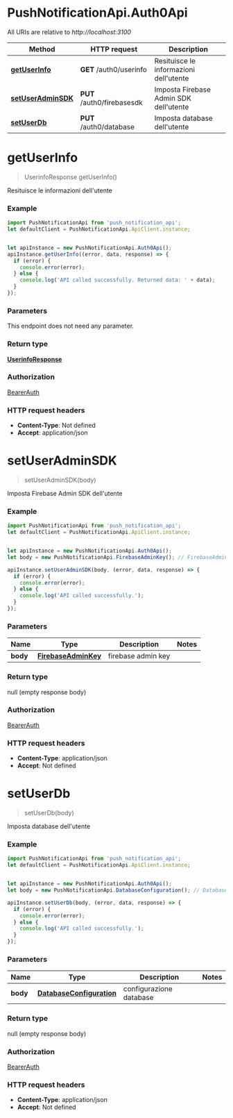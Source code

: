 # PushNotificationApi.Auth0Api

All URIs are relative to *http://localhost:3100*

Method | HTTP request | Description
------------- | ------------- | -------------
[**getUserInfo**](Auth0Api.md#getUserInfo) | **GET** /auth0/userinfo | Resituisce le informazioni dell&#x27;utente
[**setUserAdminSDK**](Auth0Api.md#setUserAdminSDK) | **PUT** /auth0/firebasesdk | Imposta Firebase Admin SDK dell&#x27;utente
[**setUserDb**](Auth0Api.md#setUserDb) | **PUT** /auth0/database | Imposta database dell&#x27;utente

<a name="getUserInfo"></a>
# **getUserInfo**
> UserinfoResponse getUserInfo()

Resituisce le informazioni dell&#x27;utente

### Example
```javascript
import PushNotificationApi from 'push_notification_api';
let defaultClient = PushNotificationApi.ApiClient.instance;


let apiInstance = new PushNotificationApi.Auth0Api();
apiInstance.getUserInfo((error, data, response) => {
  if (error) {
    console.error(error);
  } else {
    console.log('API called successfully. Returned data: ' + data);
  }
});
```

### Parameters
This endpoint does not need any parameter.

### Return type

[**UserinfoResponse**](UserinfoResponse.md)

### Authorization

[BearerAuth](../README.md#BearerAuth)

### HTTP request headers

 - **Content-Type**: Not defined
 - **Accept**: application/json

<a name="setUserAdminSDK"></a>
# **setUserAdminSDK**
> setUserAdminSDK(body)

Imposta Firebase Admin SDK dell&#x27;utente

### Example
```javascript
import PushNotificationApi from 'push_notification_api';
let defaultClient = PushNotificationApi.ApiClient.instance;


let apiInstance = new PushNotificationApi.Auth0Api();
let body = new PushNotificationApi.FirebaseAdminKey(); // FirebaseAdminKey | firebase admin key

apiInstance.setUserAdminSDK(body, (error, data, response) => {
  if (error) {
    console.error(error);
  } else {
    console.log('API called successfully.');
  }
});
```

### Parameters

Name | Type | Description  | Notes
------------- | ------------- | ------------- | -------------
 **body** | [**FirebaseAdminKey**](FirebaseAdminKey.md)| firebase admin key | 

### Return type

null (empty response body)

### Authorization

[BearerAuth](../README.md#BearerAuth)

### HTTP request headers

 - **Content-Type**: application/json
 - **Accept**: Not defined

<a name="setUserDb"></a>
# **setUserDb**
> setUserDb(body)

Imposta database dell&#x27;utente

### Example
```javascript
import PushNotificationApi from 'push_notification_api';
let defaultClient = PushNotificationApi.ApiClient.instance;


let apiInstance = new PushNotificationApi.Auth0Api();
let body = new PushNotificationApi.DatabaseConfiguration(); // DatabaseConfiguration | configurazione database

apiInstance.setUserDb(body, (error, data, response) => {
  if (error) {
    console.error(error);
  } else {
    console.log('API called successfully.');
  }
});
```

### Parameters

Name | Type | Description  | Notes
------------- | ------------- | ------------- | -------------
 **body** | [**DatabaseConfiguration**](DatabaseConfiguration.md)| configurazione database | 

### Return type

null (empty response body)

### Authorization

[BearerAuth](../README.md#BearerAuth)

### HTTP request headers

 - **Content-Type**: application/json
 - **Accept**: Not defined

